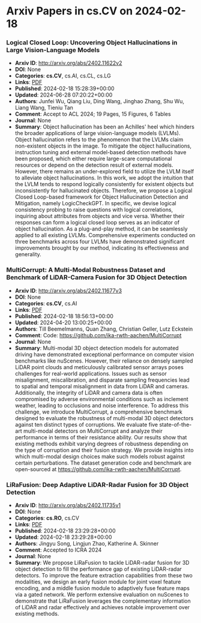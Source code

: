 # Arxiv Papers in cs.CV on 2024-02-18
### Logical Closed Loop: Uncovering Object Hallucinations in Large Vision-Language Models
- **Arxiv ID**: http://arxiv.org/abs/2402.11622v2
- **DOI**: None
- **Categories**: **cs.CV**, cs.AI, cs.CL, cs.LG
- **Links**: [PDF](http://arxiv.org/pdf/2402.11622v2)
- **Published**: 2024-02-18 15:28:39+00:00
- **Updated**: 2024-06-28 07:20:22+00:00
- **Authors**: Junfei Wu, Qiang Liu, Ding Wang, Jinghao Zhang, Shu Wu, Liang Wang, Tieniu Tan
- **Comment**: Accept to ACL 2024; 19 Pages, 15 Figures, 6 Tables
- **Journal**: None
- **Summary**: Object hallucination has been an Achilles' heel which hinders the broader applications of large vision-language models (LVLMs). Object hallucination refers to the phenomenon that the LVLMs claim non-existent objects in the image. To mitigate the object hallucinations, instruction tuning and external model-based detection methods have been proposed, which either require large-scare computational resources or depend on the detection result of external models. However, there remains an under-explored field to utilize the LVLM itself to alleviate object hallucinations. In this work, we adopt the intuition that the LVLM tends to respond logically consistently for existent objects but inconsistently for hallucinated objects. Therefore, we propose a Logical Closed Loop-based framework for Object Hallucination Detection and Mitigation, namely LogicCheckGPT. In specific, we devise logical consistency probing to raise questions with logical correlations, inquiring about attributes from objects and vice versa. Whether their responses can form a logical closed loop serves as an indicator of object hallucination. As a plug-and-play method, it can be seamlessly applied to all existing LVLMs. Comprehensive experiments conducted on three benchmarks across four LVLMs have demonstrated significant improvements brought by our method, indicating its effectiveness and generality.



### MultiCorrupt: A Multi-Modal Robustness Dataset and Benchmark of LiDAR-Camera Fusion for 3D Object Detection
- **Arxiv ID**: http://arxiv.org/abs/2402.11677v3
- **DOI**: None
- **Categories**: **cs.CV**, cs.AI
- **Links**: [PDF](http://arxiv.org/pdf/2402.11677v3)
- **Published**: 2024-02-18 18:56:13+00:00
- **Updated**: 2024-04-20 13:00:25+00:00
- **Authors**: Till Beemelmanns, Quan Zhang, Christian Geller, Lutz Eckstein
- **Comment**: Code: https://github.com/ika-rwth-aachen/MultiCorrupt
- **Journal**: None
- **Summary**: Multi-modal 3D object detection models for automated driving have demonstrated exceptional performance on computer vision benchmarks like nuScenes. However, their reliance on densely sampled LiDAR point clouds and meticulously calibrated sensor arrays poses challenges for real-world applications. Issues such as sensor misalignment, miscalibration, and disparate sampling frequencies lead to spatial and temporal misalignment in data from LiDAR and cameras. Additionally, the integrity of LiDAR and camera data is often compromised by adverse environmental conditions such as inclement weather, leading to occlusions and noise interference. To address this challenge, we introduce MultiCorrupt, a comprehensive benchmark designed to evaluate the robustness of multi-modal 3D object detectors against ten distinct types of corruptions. We evaluate five state-of-the-art multi-modal detectors on MultiCorrupt and analyze their performance in terms of their resistance ability. Our results show that existing methods exhibit varying degrees of robustness depending on the type of corruption and their fusion strategy. We provide insights into which multi-modal design choices make such models robust against certain perturbations. The dataset generation code and benchmark are open-sourced at https://github.com/ika-rwth-aachen/MultiCorrupt.



### LiRaFusion: Deep Adaptive LiDAR-Radar Fusion for 3D Object Detection
- **Arxiv ID**: http://arxiv.org/abs/2402.11735v1
- **DOI**: None
- **Categories**: **cs.RO**, cs.CV
- **Links**: [PDF](http://arxiv.org/pdf/2402.11735v1)
- **Published**: 2024-02-18 23:29:28+00:00
- **Updated**: 2024-02-18 23:29:28+00:00
- **Authors**: Jingyu Song, Lingjun Zhao, Katherine A. Skinner
- **Comment**: Accepted to ICRA 2024
- **Journal**: None
- **Summary**: We propose LiRaFusion to tackle LiDAR-radar fusion for 3D object detection to fill the performance gap of existing LiDAR-radar detectors. To improve the feature extraction capabilities from these two modalities, we design an early fusion module for joint voxel feature encoding, and a middle fusion module to adaptively fuse feature maps via a gated network. We perform extensive evaluation on nuScenes to demonstrate that LiRaFusion leverages the complementary information of LiDAR and radar effectively and achieves notable improvement over existing methods.



